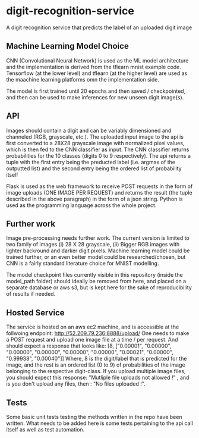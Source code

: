 # digit-recognition-service
A digit recognition service that predicts the label of an uploaded digit image


## Machine Learning Model Choice
CNN (Convolutional Neural Network) is used as the ML model architecture and the implementation is derived from the tflearn mnist example code. Tensorflow (at the lower level) and tflearn (at the higher level) are used as the maachine learning platforms omn the implementation side. 

The model is first trained until 20 epochs and then saved / checkpointed, and then can be used to make inferences for new unseen digit image(s).


## API
Images should contain a digit and can be variably dimensioned and channeled (RGB, grayscale, etc.). The uploaded input image to the api is first converted to a 28X28 grayscale image with normalized pixel values, which is then fed to the CNN classifier as input. The CNN classifier returns probabilities for the 10 classes (digits 0 to 9 respectively). The api returns a tuple with the first entry being the preducted label (i.e. argmax of the outputted list) and the second entry being the ordered list of probability itself

Flask is used as the web framework to receive POST requests in the form of image uploads (ONE IMAGE PER REQUEST) and returns the result (the tuple described in the above paragraph) in the form of a json string. Python is used as the programming language across the whole project.

## Further work

Image pre-processing needs further work. The current version is limited to two family of images (i) 28 X 28 grayscale, (ii) Bigger RGB images with lighter backround and darker digit pixels. Machine learning model could be trained further, or an even better model could be researched/chosen, but CNN is a fairly standard literature choice for MNIST modelling.

The model checkpoint files currently visible in this repository (inside the model_path folder) should ideally be removed from here, and placed on a separate database or aws s3, but is kept here for the sake of reproducibility of results if needed.


## Hosted Service

The service is hosted on an aws ec2 machine, and is accessible at the follwoing endpoint: http://52.209.79.236:8888/upload/
One needs to make a POST request and upload one image file at a time / per request. And should expect a response that looks like: [8, ["0.00001", "0.00000", "0.00000", "0.00000", "0.00000", "0.00000", "0.00021", "0.00000", "0.99938", "0.00040"]]
Where, 8 is the digit/label that is predicted for the image, and the rest is an ordered list (0 to 9) of probabilities of the image belonging to the respective digit-class. If you upload multiple image files, you should expect this response: "Mutliple file uploads not allowed !" , and is you don't upload any files, then : "No files uploaded !".

## Tests

Some basic unit tests testing the methods written in the repo have been written. What needs to be added here is some tests pertaining to the api call itself as well as test automation.
